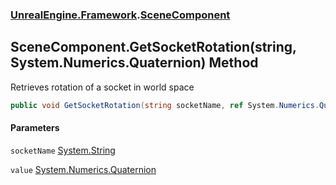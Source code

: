 ### [UnrealEngine.Framework](./UnrealEngine-Framework.md 'UnrealEngine.Framework').[SceneComponent](./SceneComponent.md 'UnrealEngine.Framework.SceneComponent')
## SceneComponent.GetSocketRotation(string, System.Numerics.Quaternion) Method
Retrieves rotation of a socket in world space  
```csharp
public void GetSocketRotation(string socketName, ref System.Numerics.Quaternion value);
```
#### Parameters
<a name='UnrealEngine-Framework-SceneComponent-GetSocketRotation(string_System-Numerics-Quaternion)-socketName'></a>
`socketName` [System.String](https://docs.microsoft.com/en-us/dotnet/api/System.String 'System.String')  
  
<a name='UnrealEngine-Framework-SceneComponent-GetSocketRotation(string_System-Numerics-Quaternion)-value'></a>
`value` [System.Numerics.Quaternion](https://docs.microsoft.com/en-us/dotnet/api/System.Numerics.Quaternion 'System.Numerics.Quaternion')  
  
